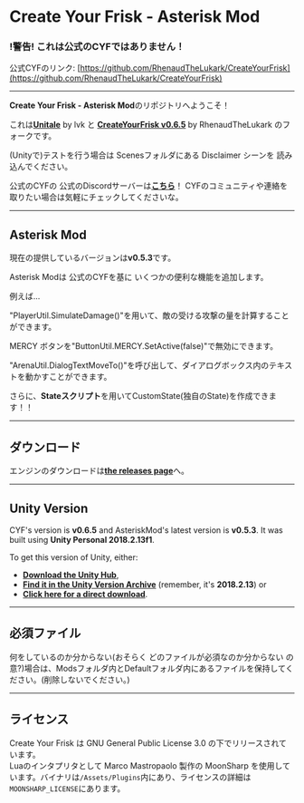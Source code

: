 # Create Your Frisk - Asterisk Mod

### !警告! これは公式のCYFではありません！

公式CYFのリンク: [https://github.com/RhenaudTheLukark/CreateYourFrisk](https://github.com/RhenaudTheLukark/CreateYourFrisk)

---

**Create Your Frisk - Asterisk Mod**のリポジトリへようこそ！

これは[**Unitale**](https://github.com/lvk/Unitale/) by lvk と [**CreateYourFrisk v0.6.5**](https://github.com/RhenaudTheLukark/CreateYourFrisk/releases/tag/v0.6.5) by RhenaudTheLukark のフォークです。

(Unityで)テストを行う場合は Scenesフォルダにある Disclaimer シーンを 読み込んでください。

公式のCYFの 公式のDiscordサーバーは[**こちら**](https://discord.gg/GFJ5277)！ CYFのコミュニティや連絡を取りたい場合は気軽にチェックしてくださいな。

***

## Asterisk Mod

現在の提供しているバージョンは**v0.5.3**です。

Asterisk Modは 公式のCYFを基に いくつかの便利な機能を追加します。

例えば...

"PlayerUtil.SimulateDamage()"を用いて、敵の受ける攻撃の量を計算することができます。

MERCY ボタンを"ButtonUtil.MERCY.SetActive(false)"で無効にできます。

"ArenaUtil.DialogTextMoveTo()"を呼び出して、ダイアログボックス内のテキストを動かすことができます。

さらに、**Stateスクリプト**を用いてCustomState(独自のState)を作成できます！！

***

## ダウンロード

エンジンのダウンロードは[**the releases page**](https://github.com/Fennene/CreateYourFrisk-AsteriskMod/releases)へ。

***

## Unity Version

CYF's version is **v0.6.5** and AsteriskMod's latest version is **v0.5.3**. It was built using **Unity Personal 2018.2.13f1**.

To get this version of Unity, either:

* [**Download the Unity Hub**](https://unity3d.com/get-unity/download),  
* [**Find it in the Unity Version Archive**](https://unity3d.com/get-unity/download/archive) (remember, it's **2018.2.13**) or  
* [**Click here for a direct download**](https://netstorage.unity3d.com/unity/83fbdcd35118/UnityDownloadAssistant-2018.2.13f1.exe).

***

## 必須ファイル

何をしているのか分からない(おそらく どのファイルが必須なのか分からない の意?)場合は、Modsフォルダ内とDefaultフォルダ内にあるファイルを保持してください。(削除しないでください。)

***

## ライセンス

Create Your Frisk は GNU General Public License 3.0 の下でリリースされています。  
Luaのインタプリタとして Marco Mastropaolo 製作の MoonSharp を使用しています。バイナリは`/Assets/Plugins`内にあり、ライセンスの詳細は`MOONSHARP_LICENSE`にあります。

